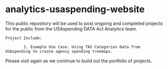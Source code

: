 # analytics-usaspending-website
This public repository will be used to post ongoing and completed projects for the public
from the USAspending DATA Act Analytics team.
    
    Project Include:
    
            1. Example Use Case: Using TAS Categories Data from USAspending to create agency spending treemaps.

Please visit again as we continue to build out the portfolio of projects.
